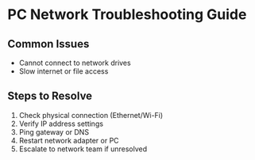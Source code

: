 # PC Network Troubleshooting Guide

## Common Issues
- Cannot connect to network drives
- Slow internet or file access

## Steps to Resolve
1. Check physical connection (Ethernet/Wi-Fi)
2. Verify IP address settings
3. Ping gateway or DNS
4. Restart network adapter or PC
5. Escalate to network team if unresolved
